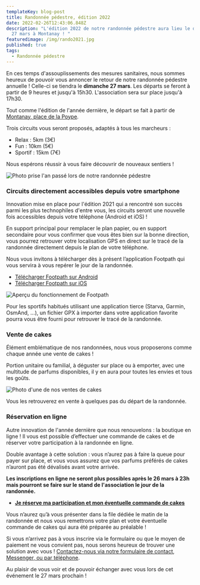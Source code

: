 ```yaml
---
templateKey: blog-post
title: Randonnée pédestre, édition 2022
date: 2022-02-26T12:43:06.848Z
description: "L'édition 2022 de notre randonnée pédestre aura lieu le dimanche
  27 mars à Montanay ! "
featuredimage: /img/rando2021.jpg
published: true
tags:
  - Randonnée pédestre
---
```

En ces temps d'assouplissements des mesures sanitaires, nous sommes heureux de pouvoir vous annoncer le retour de notre randonnée pédestre annuelle ! Celle-ci se tiendra le **dimanche 27 mars**. Les départs se feront à partir de 9 heures et jusqu'à 15h30. L'association sera sur place jusqu'à 17h30.

Tout comme l'édition de l'année dernière, le départ se fait à partir de [Montanay, place de la Poype](https://www.google.com/maps/search/?api=1&query=Montanay%20Place%20de%20la%20Poype).

Trois circuits vous seront proposés, adaptés à tous les marcheurs :

* Relax : 5km (3€)
* Fun : 10km (5€)
* Sportif : 15km (7€)

Nous espérons réussir à vous faire découvrir de nouveaux sentiers !

![Photo prise l'an passé lors de notre randonnée pédestre](/img/rando2021.jpg "Photo prise l'an passé lors de notre randonnée pédestre")

### Circuits directement accessibles depuis votre smartphone

Innovation mise en place pour l'édition 2021 qui a rencontré son succès parmi les plus technophiles d'entre vous, les circuits seront une nouvelle fois accessibles depuis votre téléphone (Android et iOS) !

En support principal pour remplacer le plan papier, ou en support secondaire pour vous confirmer que vous êtes bien sur la bonne direction, vous pourrez retrouver votre localisation GPS en direct sur le tracé de la randonnée directement depuis le plan de votre téléphone.

Nous vous invitons à télécharger dès à présent l’application Footpath qui vous servira à vous repérer le jour de la randonnée.

* [Télécharger Footpath sur Android](https://play.google.com/store/apps/details?id=com.halfmilelabs.footpath)
* [Télécharger Footpath sur iOS](https://apps.apple.com/fr/app/footpath-mesure-distance/id634845718)

![Aperçu du fonctionnement de Footpath](/img/footpath.jpg "Aperçu du fonctionnement de Footpath")

Pour les sportifs habitués utilisant une application tierce (Starva, Garmin, OsmAnd, ...), un fichier GPX à importer dans votre application favorite pourra vous être fourni pour retrouver le tracé de la randonnée.

### Vente de cakes

Élément emblématique de nos randonnées, nous vous proposerons comme chaque année une vente de cakes !

Portion unitaire ou familial, à déguster sur place ou à emporter, avec une multitude de parfums disponibles, il y en aura pour toutes les envies et tous les goûts.

![Photo d'une de nos ventes de cakes](/img/cakes.jpg "Photo d'une de nos ventes de cakes")

Vous les retrouverez en vente à quelques pas du départ de la randonnée.

### Réservation en ligne

Autre innovation de l'année dernière que nous renouvelons : la boutique en ligne ! 
Il vous est possible d’effectuer une commande de cakes et de réserver votre participation à la randonnée en ligne.

Double avantage à cette solution : vous n’aurez pas à faire la queue pour payer sur place, et vous vous assurez que vos parfums préférés de cakes n’auront pas été dévalisés avant votre arrivée.

**Les inscriptions en ligne ne seront plus possibles après le 26 mars à 23h mais pourront se faire sur le stand de l'association le jour de la randonnée.** 

* **[Je réserve ma participation et mon éventuelle commande de cakes](https://amelielavie.com/reservation)**

Vous n’aurez qu’à vous présenter dans la file dédiée le matin de la randonnée et nous vous remettrons votre plan et votre éventuelle commande de cakes qui aura été préparée au préalable !

Si vous n’arrivez pas à vous inscrire via le formulaire ou que le moyen de paiement ne vous convient pas, nous serons heureux de trouver une solution avec vous ! [Contactez-nous via notre formulaire de contact, Messenger, ou par téléphone](/contact).

Au plaisir de vous voir et de pouvoir échanger avec vous lors de cet événement le 27 mars prochain !